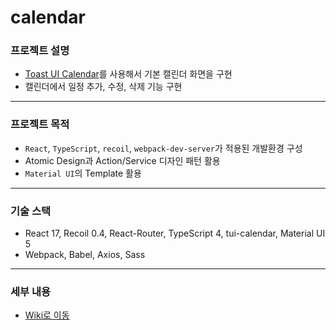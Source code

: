 # calendar
### 프로젝트 설명
- [Toast UI Calendar](https://ui.toast.com/tui-calendar)를 사용해서 기본 캘린더 화면을 구현
- 캘린더에서 일정 추가, 수정, 삭제 기능 구현
---
### 프로젝트 목적
- `React`, `TypeScript`, `recoil`, `webpack-dev-server`가 적용된 개발환경 구성
- Atomic Design과 Action/Service 디자인 패턴 활용
- `Material UI`의 Template 활용
---
### 기술 스택
- React 17, Recoil 0.4, React-Router, TypeScript 4, tui-calendar, Material UI 5
- Webpack, Babel, Axios, Sass
---
### 세부 내용
- [Wiki로 이동](https://github.com/kjsu/calendar/wiki/%EC%84%B8%EB%B6%80-%EB%82%B4%EC%9A%A9)
